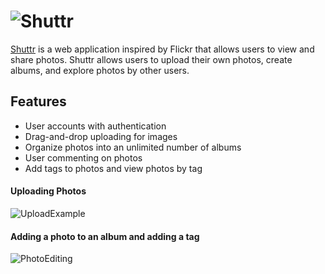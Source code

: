 # ![Shuttr](http://res.cloudinary.com/shuttr/image/upload/v1506723405/shuttr_logo_grey_sywlf7.png)

[Shuttr](http://shuttr-photo.herokuapp.com/) is a web application inspired by Flickr that allows users to view and share photos. Shuttr allows users to upload their own photos, create albums, and explore photos by other users.

## Features

+ User accounts with authentication
+ Drag-and-drop uploading for images
+ Organize photos into an unlimited number of albums
+ User commenting on photos
+ Add tags to photos and view photos by tag

#### Uploading Photos
![UploadExample](http://res.cloudinary.com/shuttr/image/upload/v1506724367/uploadscreencast-min_foujja.gif)

#### Adding a photo to an album and adding a tag
![PhotoEditing](http://res.cloudinary.com/shuttr/image/upload/v1506726163/photo-update-min_ufmccf.gif)
